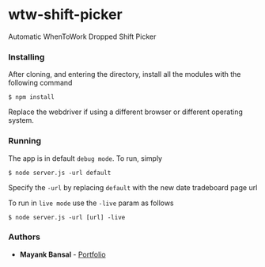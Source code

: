 # wtw-shift-picker
Automatic WhenToWork Dropped Shift Picker

### Installing
After cloning, and entering the directory, install all the modules with the following command
```
$ npm install
```
Replace the webdriver if using a different browser or different operating system.

### Running
The app is in default ```debug mode```. To run, simply
```
$ node server.js -url default
```
Specify the ```-url``` by replacing ```default``` with the new date tradeboard page url

To run in ```live mode``` use the ```-live``` param as follows
```
$ node server.js -url [url] -live
```

### Authors
  * **Mayank Bansal** - [Portfolio](https://manky.me)
